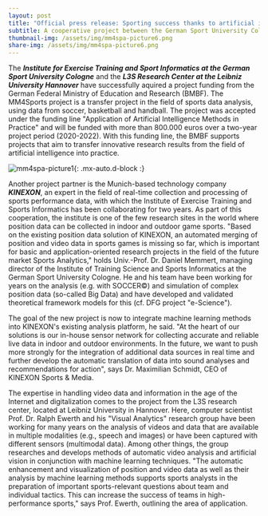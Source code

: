 ```yaml
---
layout: post
title: "Official press release: Sporting success thanks to artificial intelligence?"
subtitle: A cooperative project between the German Sport University Cologne, the L3S Research Center at the Leibniz University Hannover and KINEXON 
thumbnail-img: /assets/img/mm4spa-picture6.png
share-img: /assets/img/mm4spa-picture6.png
---
```

The ***Institute for Exercise Training and Sport Informatics at the German Sport University Cologne*** and the ***L3S Research Center at the Leibniz University Hannover*** have successfully aquired a project funding from the German Federal Ministry of Education and Research (BMBF). The MM4Sports project is a transfer project in the field of sports data analysis, using data from soccer, basketball and handball.
The project was accepted under the funding line "Application of Artificial Intelligence Methods in Practice" and will be funded with more than 800.000 euros over a two-year project period (2020-2022). With this funding line, the BMBF supports projects that aim to transfer innovative research results from the field of artificial intelligence into practice.

![mm4spa-picture1](../assets/img/mm4spa-picture6.png){: .mx-auto.d-block :}

Another project partner is the Munich-based technology company ***KINEXON***, an expert in the field of real-time collection and processing of sports performance data, with which the Institute of Exercise Training and Sports Informatics has been collaborating for two years. As part of this cooperation, the institute is one of the few research sites in the world where position data can be collected in indoor and outdoor game sports. "Based on the existing position data solution of KINEXON, an automated merging of position and video data in sports games is missing so far, which is important for basic and application-oriented research projects in the field of the future market Sports Analytics," holds Univ.-Prof. Dr. Daniel Memmert, managing director of the Institute of Training Science and Sports Informatics at the German Sport University Cologne. He and his team have been working for years on the analysis (e.g. with SOCCER©) and simulation of complex position data (so-called Big Data) and have developed and validated theoretical framework models for this (cf. DFG project "e-Science").

The goal of the new project is now to integrate machine learning methods into KINEXON's existing analysis platform, he said. "At the heart of our solutions is our in-house sensor network for collecting accurate and reliable live data in indoor and outdoor environments. In the future, we want to push more strongly for the integration of additional data sources in real time and further develop the automatic translation of data into sound analyses and recommendations for action", says Dr. Maximilian Schmidt, CEO of KINEXON Sports & Media.

The expertise in handling video data and information in the age of the Internet and digitalization comes to the project from the L3S research center, located at Leibniz University in Hannover. Here, computer scientist Prof. Dr. Ralph Ewerth and his "Visual Analytics" research group have been working for many years on the analysis of videos and data that are available in multiple modalities (e.g., speech and images) or have been captured with different sensors (multimodal data). Among other things, the group researches and develops methods of automatic video analysis and artificial vision in conjunction with machine learning techniques. "The automatic enhancement and visualization of position and video data as well as their analysis by machine learning methods supports sports analysts in the preparation of important sports-relevant questions about team and individual tactics. This can increase the success of teams in high-performance sports," says Prof. Ewerth, outlining the area of application.


